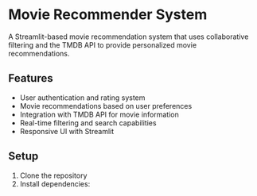 # Movie Recommender System

A Streamlit-based movie recommendation system that uses collaborative filtering and the TMDB API to provide personalized movie recommendations.

## Features

- User authentication and rating system
- Movie recommendations based on user preferences
- Integration with TMDB API for movie information
- Real-time filtering and search capabilities
- Responsive UI with Streamlit

## Setup

1. Clone the repository
2. Install dependencies: